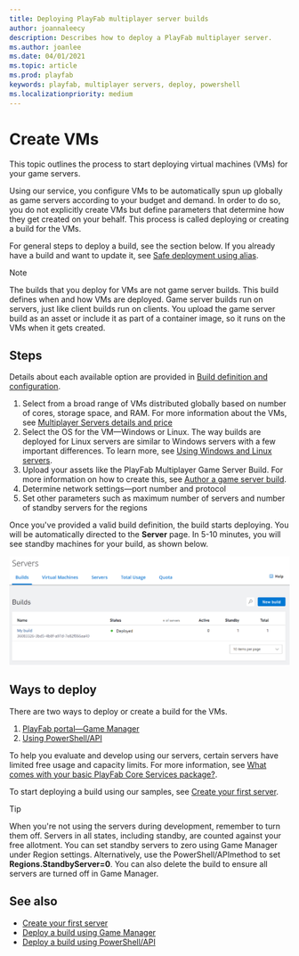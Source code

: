 ```yaml
---
title: Deploying PlayFab multiplayer server builds
author: joannaleecy
description: Describes how to deploy a PlayFab multiplayer server.
ms.author: joanlee
ms.date: 04/01/2021
ms.topic: article
ms.prod: playfab
keywords: playfab, multiplayer servers, deploy, powershell
ms.localizationpriority: medium
---
```


# Create VMs

This topic outlines the process to start deploying virtual machines (VMs) for your game servers.

Using our service, you configure VMs to be automatically spun up globally as game servers according to your budget and demand. In order to do so, you do not explicitly create VMs but define parameters that determine how they get created on your behalf. This process is called deploying or creating a build for the VMs. 

For general steps to deploy a build, see the section below. If you already have a build and want to update it, see [Safe deployment using alias](allocating-with-build-alias.md#safe-deployment-that-is-backwards-compatible).

> [!Note]
> The builds that you deploy for VMs are not game server builds. This build defines when and how VMs are deployed. Game server builds run on servers, just like client builds run on clients. You upload the game server build as an asset or include it as part of a container image, so it runs on the VMs when it gets created.

## Steps

Details about each available option are provided in [Build definition and configuration](build-definition.md).

1. Select from a broad range of VMs distributed globally based on number of cores, storage space, and RAM. For more information about the VMs, see [Multiplayer Servers details and price](multiplayer-servers-detailed-price-sheet.md)
2. Select the OS for the VM&mdash;Windows or Linux. The way builds are deployed for Linux servers are similar to Windows servers with a few important differences. To learn more, see [Using Windows and Linux servers](deploying-linux-based-builds.md).
3. Upload your assets like the PlayFab Multiplayer Game Server Build. For more information on how to create this, see [Author a game server build](author-a-game-server-build.md).
4. Determine network settings&mdash;port number and protocol
5. Set other parameters such as maximum number of servers and number of standby servers for the regions

Once you've provided a valid build definition, the build starts deploying. You will be automatically directed to the **Server** page. In 5-10 minutes, you will see standby machines for your build, as shown below.

![Successful deployment of build with standby machines](media/create-your-first-server/server-deployed.png)

## Ways to deploy

There are two ways to deploy or create a build for the VMs.

1. [PlayFab portal&mdash;Game Manager](deploy-using-game-manager.md)
2. [Using PowerShell/API](deploy-using-powershell-api.md)

To help you evaluate and develop using our servers, certain servers have limited free usage and capacity limits. For more information, see [What comes with your basic PlayFab Core Services package?](billing-for-thunderhead.md?what-comes-with-your-basic-playfab-core-services-package).

To start deploying a build using our samples, see [Create your first server](create-your-first-server.md).

> [!Tip]
> When you're not using the servers during development, remember to turn them off. Servers in all states, including standby, are counted against your free allotment. You can set standby servers to zero using Game Manager under Region settings. Alternatively, use the PowerShell/APImethod to set **Regions.StandbyServer=0**. You can also delete the build to ensure all servers are turned off in Game Manager.

## See also

* [Create your first server](create-your-first-server.md)
* [Deploy a build using Game Manager](deploy-using-game-manager.md)
* [Deploy a build using PowerShell/API](deploy-using-powershell-api.md)

